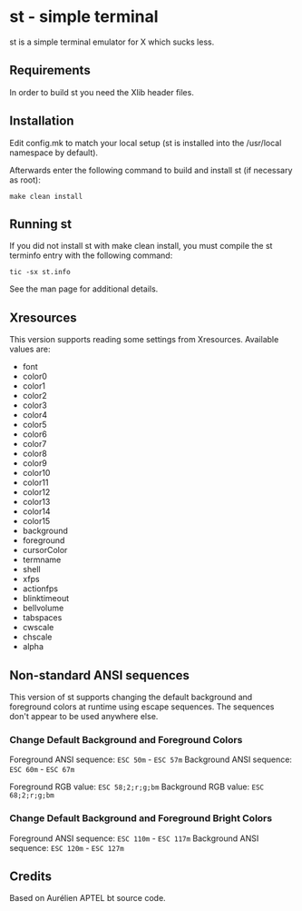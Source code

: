 # st - simple terminal

st is a simple terminal emulator for X which sucks less.

## Requirements

In order to build st you need the Xlib header files.

## Installation

Edit config.mk to match your local setup (st is installed into
the /usr/local namespace by default).

Afterwards enter the following command to build and install st (if
necessary as root):

    make clean install

## Running st

If you did not install st with make clean install, you must compile
the st terminfo entry with the following command:

    tic -sx st.info

See the man page for additional details.

## Xresources

This version supports reading some settings from Xresources. Available values are:

- font
- color0
- color1
- color2
- color3
- color4
- color5
- color6
- color7
- color8
- color9
- color10
- color11
- color12
- color13
- color14
- color15
- background
- foreground
- cursorColor
- termname
- shell
- xfps
- actionfps
- blinktimeout
- bellvolume
- tabspaces
- cwscale
- chscale
- alpha

## Non-standard ANSI sequences

This version of st supports changing the default background and foreground colors
at runtime using escape sequences. The sequences don't appear to be used anywhere
else.

### Change Default Background and Foreground Colors

Foreground ANSI sequence: `ESC 50m` - `ESC 57m`
Background ANSI sequence: `ESC 60m` - `ESC 67m`

Foreground RGB value: `ESC 58;2;r;g;bm`
Background RGB value: `ESC 68;2;r;g;bm`

### Change Default Background and Foreground Bright Colors

Foreground ANSI sequence: `ESC 110m` - `ESC 117m`
Background ANSI sequence: `ESC 120m` - `ESC 127m`

## Credits

Based on Aurélien APTEL <aurelien dot aptel at gmail dot com> bt source code.
